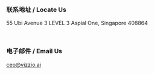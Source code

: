 &nbsp;
&nbsp;

### 联系地址 / Locate Us
55 Ubi Avenue 3
LEVEL 3 Aspial One, Singapore 408864

&nbsp;

### 电子邮件 / Email Us
ceo@vizzio.ai